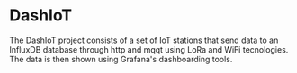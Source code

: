 # DashIoT
The DashIoT project consists of a set of IoT stations that send data to an InfluxDB database through http and mqqt using LoRa and WiFi tecnologies. The data is then shown using Grafana's dashboarding tools.
